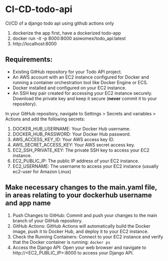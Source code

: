 
# CI-CD-todo-api
CI/CD of a django todo api using github actions only 

1. dockerize the app first, have a dockerized todo-app
2. docker run -it -p 8000:8000 asiwomex/todo_api:latest
3. http://localhost:8000

## **Requirements:**

- Existing GitHub repository for your Todo API project.
- An AWS account with an EC2 instance configured for Docker and running a container orchestration tool like Docker Engine or ECS.
- Docker installed and configured on your EC2 instance.
- An SSH key pair created for accessing your EC2 instance securely. Download the private key and keep it secure (**never** commit it to your repository).

In your GitHub repository, navigate to Settings > Secrets and variables > Actions and add the 
following secrets:
1. DOCKER_HUB_USERNAME: Your Docker Hub username.
2. DOCKER_HUB_PASSWORD: Your Docker Hub password.
3. AWS_ACCESS_KEY_ID: Your AWS access key ID.
4. AWS_SECRET_ACCESS_KEY: Your AWS secret access key.
5. EC2_SSH_PRIVATE_KEY: The private SSH key to access your EC2 instance.
6. EC2_PUBLIC_IP: The public IP address of your EC2 instance.
7. EC2_USERNAME: The username to access your EC2 instance (usually ec2-user for 
Amazon Linux)

## Make necessary changes to the main.yaml file, in areas relating to your dockerhub username and app name

1. Push Changes to GitHub: Commit and push your changes to the main branch of your 
GitHub repository.
2. GitHub Actions: GitHub Actions will automatically build the Docker image, push it to 
Docker Hub, and deploy it to your EC2 instance.
3. Check the Running Containers: Connect to your EC2 instance and verify that the Docker 
container is running:
`docker ps`
4. Access the Django API: Open your web browser and navigate to 
http://<EC2_PUBLIC_IP>:8000 to access your Django API.
